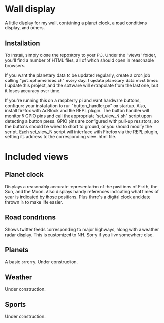 # Wall display
A little display for my wall, containing a planet clock, a road conditions display, and others.
## Installation
To install, simply clone the repository to your PC.  Under the "views" folder, you'll find a number of HTML files, all of which should open in reasonable browsers.

If you want the planetary data to be updated regularly, create a cron job calling "get_ephemerides.sh" every day.  I update planetary data most times I update this project, and the software will extrapolate from the last one, but it loses accuracy over time.

If you're running this on a raspberry pi and want hardware buttons, configure your installation to run "button_handler.py" on startup.  Also, install firefox with AdBlock and the REPL plugin.  The button handler will monitor 5 GPIO pins and call the appropriate 'set_view_N.sh" script upon detecting a button press.  GPIO pins are configured with pull-up resistors, so the buttons should be wired to short to ground, or you should modify the script.  Each set_view_N script will interface with Firefox via the REPL plugin, setting its address to the corresponding view .html file.

# Included views
## Planet clock
Displays a reasonably accurate representation of the positions of Earth, the Sun, and the Moon.  Also displays handy references indicating what times of year is indicated by those positions.  Plus there's a digital clock and date thrown in to make life easier.

## Road conditions
Shows twitter feeds corresponding to major highways, along with a weather radar display.  This is customized to NH.  Sorry if you live somewhere else.

## Planets
A basic orrerry.  Under construction.

## Weather
Under construction.

## Sports
Under construction.


